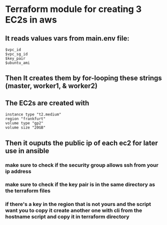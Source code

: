 # Terraform module for creating 3 EC2s in aws
## It reads values vars from main.env file:
```
$vpc_id
$vpc_sg_id
$key_pair
$ubuntu_ami
```
## Then It creates them by for-looping these strings (master, worker1, & worker2)

## The EC2s are created with 
```
instance type "t2.medium" 
region "frankfurt" 
volume type "gp2"
volume size "20GB"
```

## Then it ouputs the public ip of each ec2 for later use in ansible

### make sure to check if the security group allows ssh from your ip address
### make sure to check if the key pair is in the same directory as the terraform files
### if there's a key in the region that is not yours and the script want you to copy it create another one with cli from the hostname script and copy it in terraform directory
    